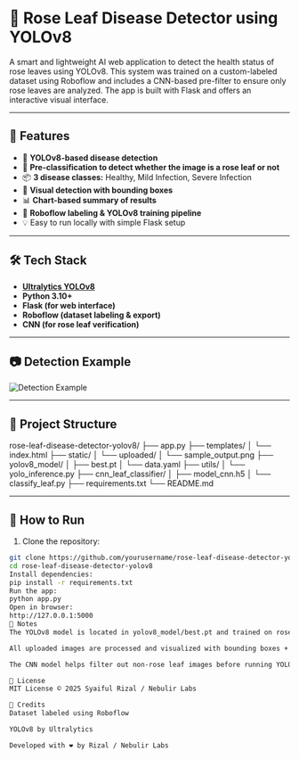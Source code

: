 # 🌹 Rose Leaf Disease Detector using YOLOv8

A smart and lightweight AI web application to detect the health 
status of rose leaves using YOLOv8. This system was trained on a custom-labeled 
dataset using Roboflow and includes a CNN-based pre-filter to ensure only rose leaves are analyzed. 
The app is built with Flask and offers an interactive visual interface.

---

## 🚀 Features

- 🧠 **YOLOv8-based disease detection**
- 🌿 **Pre-classification to detect whether the image is a rose leaf or not**
- 📦 **3 disease classes:** Healthy, Mild Infection, Severe Infection
- 📸 **Visual detection with bounding boxes**
- 📊 **Chart-based summary of results**
- 🧰 **Roboflow labeling & YOLOv8 training pipeline**
- 💡 Easy to run locally with simple Flask setup

---

## 🛠️ Tech Stack

- **[Ultralytics YOLOv8](https://github.com/ultralytics/ultralytics)**
- **Python 3.10+**
- **Flask (for web interface)**
- **Roboflow (dataset labeling & export)**
- **CNN (for rose leaf verification)**

---

## 📷 Detection Example

![Detection Example](static/sample_output.png)

---

## 📁 Project Structure

rose-leaf-disease-detector-yolov8/
├── app.py
├── templates/
│ └── index.html
├── static/
│ └── uploaded/
│ └── sample_output.png
├── yolov8_model/
│ ├── best.pt
│ └── data.yaml
├── utils/
│ └── yolo_inference.py
├── cnn_leaf_classifier/
│ ├── model_cnn.h5
│ └── classify_leaf.py
├── requirements.txt
└── README.md

---

## 🚦 How to Run

1. Clone the repository:

```bash
git clone https://github.com/yourusername/rose-leaf-disease-detector-yolov8.git
cd rose-leaf-disease-detector-yolov8
Install dependencies:
pip install -r requirements.txt
Run the app:
python app.py
Open in browser:
http://127.0.0.1:5000
📌 Notes
The YOLOv8 model is located in yolov8_model/best.pt and trained on rose leaf datasets annotated with Roboflow.

All uploaded images are processed and visualized with bounding boxes + disease info.

The CNN model helps filter out non-rose leaf images before running YOLOv8.

📜 License
MIT License © 2025 Syaiful Rizal / Nebulir Labs

🤖 Credits
Dataset labeled using Roboflow

YOLOv8 by Ultralytics

Developed with ❤️ by Rizal / Nebulir Labs